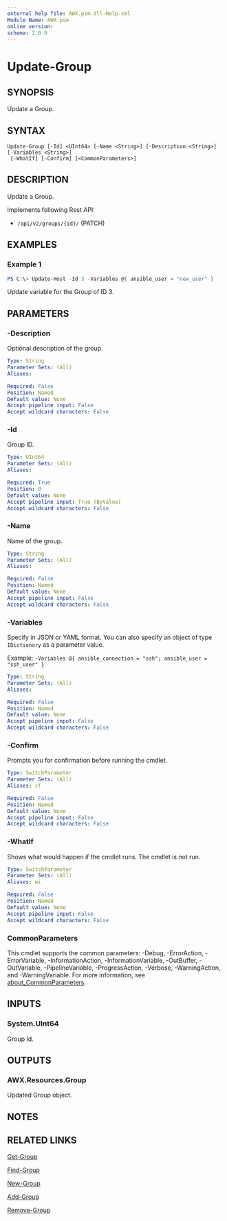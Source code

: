 ```yaml
---
external help file: AWX.psm.dll-Help.xml
Module Name: AWX.psm
online version:
schema: 2.0.0
---
```


# Update-Group

## SYNOPSIS
Update a Group.

## SYNTAX

```
Update-Group [-Id] <UInt64> [-Name <String>] [-Description <String>] [-Variables <String>]
 [-WhatIf] [-Confirm] [<CommonParameters>]
```

## DESCRIPTION
Update a Group.

Implements following Rest API:  
- `/api/v2/groups/{id}/` (PATCH)

## EXAMPLES

### Example 1
```powershell
PS C:\> Update-Host -Id 3 -Variables @{ ansible_user = "new_user" }
```

Update variable for the Group of ID 3.

## PARAMETERS

### -Description
Optional description of the group.

```yaml
Type: String
Parameter Sets: (All)
Aliases:

Required: False
Position: Named
Default value: None
Accept pipeline input: False
Accept wildcard characters: False
```

### -Id
Group ID.

```yaml
Type: UInt64
Parameter Sets: (All)
Aliases:

Required: True
Position: 0
Default value: None
Accept pipeline input: True (ByValue)
Accept wildcard characters: False
```

### -Name
Name of the group.

```yaml
Type: String
Parameter Sets: (All)
Aliases:

Required: False
Position: Named
Default value: None
Accept pipeline input: False
Accept wildcard characters: False
```

### -Variables
Specify in JSON or YAML format.
You can also specify an object of type `IDictionary` as a parameter value.

Example: `-Variables @{ ansible_connection = "ssh"; ansible_user = "ssh_user" }`

```yaml
Type: String
Parameter Sets: (All)
Aliases:

Required: False
Position: Named
Default value: None
Accept pipeline input: False
Accept wildcard characters: False
```

### -Confirm
Prompts you for confirmation before running the cmdlet.

```yaml
Type: SwitchParameter
Parameter Sets: (All)
Aliases: cf

Required: False
Position: Named
Default value: None
Accept pipeline input: False
Accept wildcard characters: False
```

### -WhatIf
Shows what would happen if the cmdlet runs.
The cmdlet is not run.

```yaml
Type: SwitchParameter
Parameter Sets: (All)
Aliases: wi

Required: False
Position: Named
Default value: None
Accept pipeline input: False
Accept wildcard characters: False
```

### CommonParameters
This cmdlet supports the common parameters: -Debug, -ErrorAction, -ErrorVariable, -InformationAction, -InformationVariable, -OutBuffer, -OutVariable, -PipelineVariable, -ProgressAction, -Verbose, -WarningAction, and -WarningVariable. For more information, see [about_CommonParameters](http://go.microsoft.com/fwlink/?LinkID=113216).

## INPUTS

### System.UInt64
Group Id.

## OUTPUTS

### AWX.Resources.Group
Updated Group object.

## NOTES

## RELATED LINKS

[Get-Group](Get-Group.md)

[Find-Group](Find-Group.md)

[New-Group](New-Group.md)

[Add-Group](Add-Group.md)

[Remove-Group](Remove-Group.md)
